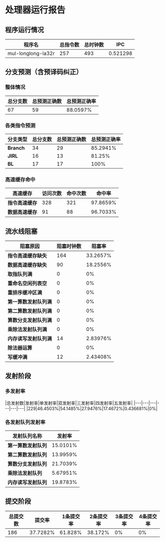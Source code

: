 # 处理器运行报告
## 程序运行情况
|程序名|总指令数|总时钟数|IPC|
|---|---|---|---|
|mul-longlong-la32r|257|493|0.521298|

## 分支预测（含预译码纠正）
### 整体情况
|总分支数|总预测正确数|总预测正确率|
|---|---|---|
|67|59|88.0597%|

### 各类指令预测
|分支类型|总分支数|总预测正确数|总预测正确率|
|---|---|---|---|
|**Branch**| 34 | 29 | 85.2941%|
|**JIRL**| 16 | 13 | 81.25%|
|**BL**| 17 | 17 | 100%|

### 高速缓存命中
|高速缓存|访问次数|命中次数|命中率|
|---|---|---|---|
|**指令高速缓存**| 328 | 321 | 97.8659%|
|**数据高速缓存**| 91 | 88 | 96.7033%|
## 流水线阻塞
|阻塞原因|阻塞时钟数|阻塞率|
|---|---|---|
|**指令高速缓存缺失**| 164 | 33.2657%|
|**数据高速缓存缺失**| 90 | 18.2556%|
|**取指队列满**| 0 | 0%|
|**重命名空闲列表空**|0 | 0%|
|**重排序缓冲区满**|0 | 0%|
|**第一算数发射队列满**|0 | 0%|
|**第二算数发射队列满**|0 | 0%|
|**算数分支发射队列满**|0 | 0%|
|**乘除法发射队列满**|0 | 0%|
|**内存读写发射队列满**|14 | 2.83976%|
|**除法器运算**|0 | 0%|
|**写缓冲满**|12 | 2.43408%|

## 发射阶段
### 多发射率
|总发射数|发射率|单发射率|双发射率|三发射率|四发射率|五发射率|
|---|---|---|---|---|---|
|229|46.4503%|54.1485%|27.9476%|17.4672%|0.436681%|0%|

### 各发射队列发射率
|发射队列名称|发射率|
|---|---|
|**第一算数发射队列**|15.0101%|
|**第二算数发射队列**|13.9959%|
|**算数分支发射队列**|21.7039%|
|**乘除法发射队列**|5.67951%|
|**内存读写发射队列**|19.8783%|

## 提交阶段
|总提交数|提交率|1条提交率|2条提交率|3条提交率|4条提交率|
|---|---|---|---|---|---|
|186|37.7282%|61.828%|38.172%|0%|0%|
